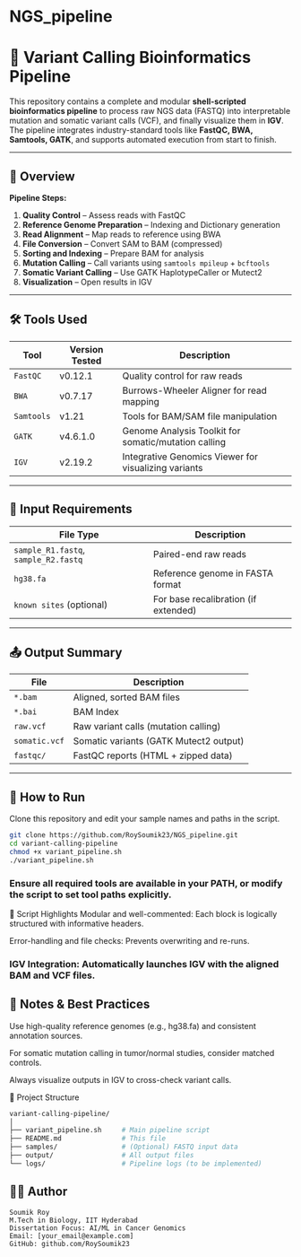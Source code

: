 # NGS_pipeline

# 🔬 Variant Calling Bioinformatics Pipeline

This repository contains a complete and modular **shell-scripted bioinformatics pipeline** to process raw NGS data (FASTQ) into interpretable mutation and somatic variant calls (VCF), and finally visualize them in **IGV**. The pipeline integrates industry-standard tools like **FastQC, BWA, Samtools, GATK**, and supports automated execution from start to finish.

---

## 📁 Overview

**Pipeline Steps:**
1. **Quality Control** – Assess reads with FastQC
2. **Reference Genome Preparation** – Indexing and Dictionary generation
3. **Read Alignment** – Map reads to reference using BWA
4. **File Conversion** – Convert SAM to BAM (compressed)
5. **Sorting and Indexing** – Prepare BAM for analysis
6. **Mutation Calling** – Call variants using `samtools mpileup` + `bcftools`
7. **Somatic Variant Calling** – Use GATK HaplotypeCaller or Mutect2
8. **Visualization** – Open results in IGV

---

## 🛠️ Tools Used

| Tool      | Version Tested | Description |
|-----------|----------------|-------------|
| `FastQC`  | v0.12.1         | Quality control for raw reads |
| `BWA`     | v0.7.17         | Burrows-Wheeler Aligner for read mapping |
| `Samtools`| v1.21           | Tools for BAM/SAM file manipulation |
| `GATK`    | v4.6.1.0        | Genome Analysis Toolkit for somatic/mutation calling |
| `IGV`     | v2.19.2         | Integrative Genomics Viewer for visualizing variants |

---

## 📂 Input Requirements

| File Type     | Description                                  |
|---------------|----------------------------------------------|
| `sample_R1.fastq`, `sample_R2.fastq` | Paired-end raw reads |
| `hg38.fa`     | Reference genome in FASTA format              |
| `known sites` (optional) | For base recalibration (if extended) |

---

## 📤 Output Summary

| File            | Description                             |
|-----------------|-----------------------------------------|
| `*.bam`         | Aligned, sorted BAM files                |
| `*.bai`         | BAM Index                               |
| `raw.vcf`       | Raw variant calls (mutation calling)     |
| `somatic.vcf`   | Somatic variants (GATK Mutect2 output)   |
| `fastqc/`       | FastQC reports (HTML + zipped data)      |

---

## 🚀 How to Run


Clone this repository and edit your sample names and paths in the script.
```bash
git clone https://github.com/RoySoumik23/NGS_pipeline.git
cd variant-calling-pipeline
chmod +x variant_pipeline.sh
./variant_pipeline.sh
```

### Ensure all required tools are available in your PATH, or modify the script to set tool paths explicitly.

🧪 Script Highlights
Modular and well-commented: Each block is logically structured with informative headers.

Error-handling and file checks: Prevents overwriting and re-runs.

### IGV Integration: Automatically launches IGV with the aligned BAM and VCF files.

## 🧠 Notes & Best Practices
Use high-quality reference genomes (e.g., hg38.fa) and consistent annotation sources.

For somatic mutation calling in tumor/normal studies, consider matched controls.

Always visualize outputs in IGV to cross-check variant calls.

📌 Project Structure
```bash
variant-calling-pipeline/
│
├── variant_pipeline.sh     # Main pipeline script
├── README.md               # This file
├── samples/                # (Optional) FASTQ input data
├── output/                 # All output files
└── logs/                   # Pipeline logs (to be implemented)
```
## 👨‍💻 Author
```
Soumik Roy
M.Tech in Biology, IIT Hyderabad
Dissertation Focus: AI/ML in Cancer Genomics
Email: [your_email@example.com]
GitHub: github.com/RoySoumik23
```
